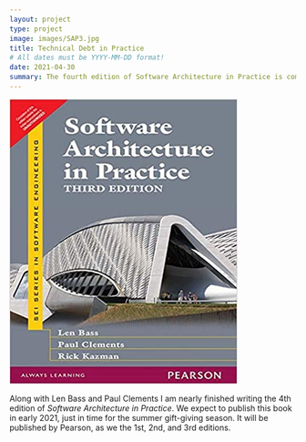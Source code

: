 ```yaml
---
layout: project
type: project
image: images/SAP3.jpg
title: Technical Debt in Practice
# All dates must be YYYY-MM-DD format!
date: 2021-04-30
summary: The fourth edition of Software Architecture in Practice is coming soon. 
---
```


<img class="ui medium floated rounded image" src="../images/SAP3.jpg">

Along with Len Bass and Paul Clements I am nearly finished writing the 4th edition of *Software Architecture in Practice*.   We expect to publish this book in early 2021, just in time for the summer gift-giving season.  It will be published by Pearson, as we the 1st, 2nd, and 3rd editions.
